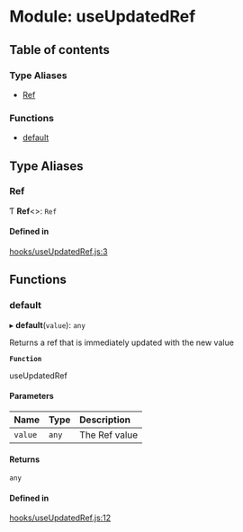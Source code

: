 # Module: useUpdatedRef

## Table of contents

### Type Aliases

- [Ref](useUpdatedRef.md#ref)

### Functions

- [default](useUpdatedRef.md#default)

## Type Aliases

### Ref

Ƭ **Ref**<\>: `Ref`

#### Defined in

[hooks/useUpdatedRef.js:3](https://github.com/Twipped/hooks/blob/86a2b07/hooks/useUpdatedRef.js#L3)

## Functions

### default

▸ **default**(`value`): `any`

Returns a ref that is immediately updated with the new value

**`Function`**

useUpdatedRef

#### Parameters

| Name | Type | Description |
| :------ | :------ | :------ |
| `value` | `any` | The Ref value |

#### Returns

`any`

#### Defined in

[hooks/useUpdatedRef.js:12](https://github.com/Twipped/hooks/blob/86a2b07/hooks/useUpdatedRef.js#L12)
